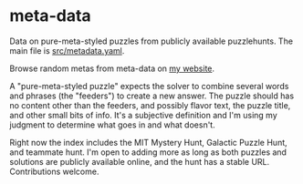 # meta-data

Data on pure-meta-styled puzzles from publicly available puzzlehunts. The main file is [src/metadata.yaml](src/metadata.yaml).

Browse random metas from meta-data on [my website](https://cjquines.com/meta-data/).

A "pure-meta-styled puzzle" expects the solver to combine several words and phrases (the "feeders") to create a new answer. The puzzle should has no content other than the feeders, and possibly flavor text, the puzzle title, and other small bits of info. It's a subjective definition and I'm using my judgment to determine what goes in and what doesn't.

Right now the index includes the MIT Mystery Hunt, Galactic Puzzle Hunt, and teammate hunt. I'm open to adding more as long as both puzzles and solutions are publicly available online, and the hunt has a stable URL. Contributions welcome.
